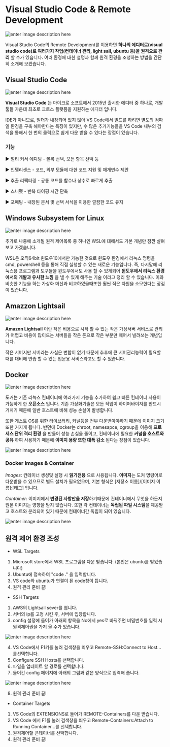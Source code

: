 # Visual Studio Code & Remote Development

![enter image description here](https://user-images.githubusercontent.com/58260252/71954430-9b12c280-3228-11ea-8536-3cd6222060be.png)


Visual Studio Code의 Remote Development를 이용하면 __하나의 에디터로(visual studio code)로 여러가지 작업(컨테이너 관리, light sail, ubuntu 등)을 원격으로 관리__ 할 수가 있습니다. 여러 환경에 대한 설명과 함께 원격 환경을 조성하는 방법을 간단히 소개해 보겠습니다.

## Visual Studio Code
![enter image description here](https://encrypted-tbn0.gstatic.com/images?q=tbn:ANd9GcQGF2Gql1WTNVkDolEwO7lTBH81oeROyyjobddqAUb3vwYhGOr4QQ&s)


__Visual Studio Code__ 는 마이크로 소프트에서 2015년 출시한 에디터 중 하나로, 개발 툴들 가운데 최초로 크로스 플랫폼을 지원하는 에디터 입니다.

IDE가 아니므로, 빌더가 내장되어 있지 않아 VS Code에서 빌드를 하려면 별도의 컴파일 환경을 구축 해야한다는 특징이 있지만, 수 많은 추가기능들을 VS Code 내부의 검색을 통해서 한 번의 클릭으로 쉽게 다운 받을 수 있다는 장점이 있습니다.

### 기능
▶ 멀티 커서 에디팅 - 볼록 선택, 모든 항목 선택 등

▶ 인텔리센스 - 코드, 외부 모듈에 대한 코드 지원 및 매개변수 제안

▶ 추출 리팩터링 - 공통 코드를 함수나 상수로 빠르게 추출

▶ 스니펫 - 반복 타이핑 시간 단축

▶ 포매팅 - 내장된 문서 및 선택 서식을 이용한 깔끔한 코드 유지

## Windows Subsystem for Linux

![enter image description here](https://i.ytimg.com/vi/Cvrqmq9A3tA/maxresdefault.jpg)





추가로 나중에 소개될 원격 제어목록 중 하나인 WSL에 대해서도 기본 개념만 잠깐 살펴 보고 가겠습니다.

WSL은 오직64bit 윈도우10에서만 가능한 것으로 윈도우 환경에서 리눅스 명령을 cmd, powershell 등을 통해 직접 실행할 수 있는 새로운 기능입니다. 즉, 다시말해 리눅스용 프로그램과 도구들을 윈도우에서도 사용 할 수 있게되어 __윈도우에서 리눅스 환경에서의 개발과 유사한 느낌__ 을 낼 수 있게 해주는 기술 이라고 정리 할 수 있습니다. 이와 비슷한 기능을 하는 가상화 머신과 비교하였을때또한 훨씬 적은 자원을 소모한다는 장점이 있습니다.

## Amazzon Lightsail

![enter image description here](https://t1.daumcdn.net/cfile/tistory/997FCA345C5F377012)



__Amazon Lightsail__ 이란 작은 비용으로 시작 할 수 있는 작은 가상서버 서비스로 관리가 어렵고 비용이 많이드는 서버들을 작은 돈으로 작은 부분만 떼어서 빌려쓰는 개념입니다.

 작은 서버지만 서버라는 사실은 변함이 없기 때문에 추후에 큰 서버관리능력이 필요할 때를 대비해 연습 할 수 있는 입문용 서비스라고도 할 수 있습니다.

 ## Docker
 ![enter image description here](https://subicura.com/assets/article_images/2017-01-19-docker-guide-for-beginners-1/docker-logo.png)



도커는 기존 리눅스 컨테이너에 여러가지 기능을 추가하여 쉽고 빠른 컨테이너 사용이 가능하게 한 __오픈소스__ 입니다. 
기존 가상화기술은 모든 작업이 하이퍼바이저를 반드시 거치기 때문에 일반 호스트에 비해 성능 손실이 발생합니다. 

또한 게스트 OS를 위한 라이브러리, 커널등을 전부 다운받아야하기 때문에 이미지 크기또한 커지게 됩니다. 반면에 Docker는  chroot, namesapce, cgroup을 이용해 __프로세스 단위 격리 환경__ 을 만들어 성능 손실을 줄이고, 컨테이너에 필요한 __커널을 호스트와 공유__ 하여 사용하기 때문에 __이미지 용량 또한 대폭 감소__ 된다는 장점이 있습니다. 

![enter image description here](https://cdn-images-1.medium.com/max/1000/1*wOBkzBpi1Hl9Nr__Jszplg.png)


### Docker Images & Container

_Images_: 컨테이너 생성및 실행 시 **읽기전용** 으로 사용됩니다.
**이미지**는 도커 명령어로 다운받을 수 있으므로 별도 설치가 필요없으며, 기본 형식은 [저장소 이름]/[이미지 이름]:[태그] 입니다.

_Container_: 이미지에서 **변경된 사항만을 저장**하기때문에 컨테이너에서 무엇을 하든지 원본 이미지는 영향을 받지 않습니다. 또한 각 컨테이너는 **독립된 파일 시스템**을 제공받고 호스트와 분리되어 있기 때문에 컨테이너간 독립이 되어 있습니다.

![enter image description here](https://subicura.com/assets/article_images/2017-02-10-docker-guide-for-beginners-create-image-and-deploy/create-image.png)


## 원격 제어 환경 조성

- WSL Targets

 1. Microsoft store에서 WSL 프로그램을 다운 받습니다. (본인은 ubuntu를 받았습니다)
 2. Ubuntu에 접속하여 "code ." 을 입력합니다.
 3. VS code와 ubuntu가 연결이 된 code창이 뜹니다.
 4. 원격 관리 준비 끝!

- SSH Targets

 1. AWS의 Lightsail sever를 엽니다. 
 2. 서버의 ip를 고정 시킨 후, 서버에 입장합니다.
 3. config 설정에 들어가 아래의 항목을 No에서 yes로 바꿔주면 비밀번호를 입력 시 원격제어권을 가져 올 수가 있습니다.

 ![enter image description here](https://user-images.githubusercontent.com/58260252/71954734-8daa0800-3229-11ea-9b49-9f8218de3072.png)

 4. VS Code에서 F1키를 눌러 검색창을 띄우고 Remote-SSH:Connect to Host...를선택합니다.
 5. Configure SSH Hosts를 선택합니다.
 6. 파일을 업데이트 할 경로를 선택합니다.
 7. 들어간 config 페이지에 아래의 그림과 같은 양식으로 입력해 줍니다.

 ![enter image description here](https://user-images.githubusercontent.com/58260252/71954783-bf22d380-3229-11ea-985a-3d420b4cc7b0.png)

 8. 원격 관리 준비 끝!

- Container Targets

 1. VS Code의 EXTENSIONS로 들어가 REMOTE-Containers를 다운 받습니다.
 2. VS Code 에서 F1를 눌러 검색창을 띄우고 Remote-Containers:Attach to Running Container...를 선택합니다.
 3. 원격제어할 콘테이너를 선택합니다.
 4. 원격 관리 준비 끝!